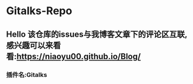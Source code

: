 # Gitalks-Repo
## Hello 该仓库的issues与我博客文章下的评论区互联,感兴趣可以来看看:https://niaoyu00.github.io/Blog/
### 插件名:Gitalks

